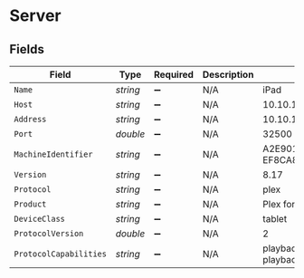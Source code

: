 # Server


## Fields

| Field                                          | Type                                           | Required                                       | Description                                    | Example                                        |
| ---------------------------------------------- | ---------------------------------------------- | ---------------------------------------------- | ---------------------------------------------- | ---------------------------------------------- |
| `Name`                                         | *string*                                       | :heavy_minus_sign:                             | N/A                                            | iPad                                           |
| `Host`                                         | *string*                                       | :heavy_minus_sign:                             | N/A                                            | 10.10.10.102                                   |
| `Address`                                      | *string*                                       | :heavy_minus_sign:                             | N/A                                            | 10.10.10.102                                   |
| `Port`                                         | *double*                                       | :heavy_minus_sign:                             | N/A                                            | 32500                                          |
| `MachineIdentifier`                            | *string*                                       | :heavy_minus_sign:                             | N/A                                            | A2E901F8-E016-43A7-ADFB-EF8CA8A4AC05           |
| `Version`                                      | *string*                                       | :heavy_minus_sign:                             | N/A                                            | 8.17                                           |
| `Protocol`                                     | *string*                                       | :heavy_minus_sign:                             | N/A                                            | plex                                           |
| `Product`                                      | *string*                                       | :heavy_minus_sign:                             | N/A                                            | Plex for iOS                                   |
| `DeviceClass`                                  | *string*                                       | :heavy_minus_sign:                             | N/A                                            | tablet                                         |
| `ProtocolVersion`                              | *double*                                       | :heavy_minus_sign:                             | N/A                                            | 2                                              |
| `ProtocolCapabilities`                         | *string*                                       | :heavy_minus_sign:                             | N/A                                            | playback,playqueues,timeline,provider-playback |